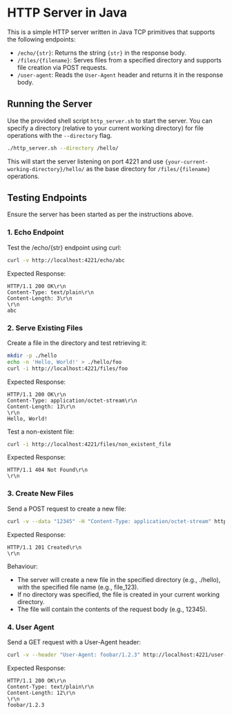 # HTTP Server in Java

This is a simple HTTP server written in Java TCP primitives that supports the following endpoints:

- `/echo/{str}`: Returns the string `{str}` in the response body.
- `/files/{filename}`: Serves files from a specified directory and supports file creation via POST requests.
- `/user-agent`: Reads the `User-Agent` header and returns it in the response body.

## Running the Server

Use the provided shell script `http_server.sh` to start the server. You can specify a directory (relative to your current working directory) for file operations with the `--directory` flag.

```bash
./http_server.sh --directory /hello/
```

This will start the server listening on port 4221 and use `{your-current-working-directory}/hello/` as the base directory for `/files/{filename}` operations.

## Testing Endpoints

Ensure the server has been started as per the instructions above.

### 1. Echo Endpoint

Test the /echo/{str} endpoint using curl:

```bash
curl -v http://localhost:4221/echo/abc
```

Expected Response:

```
HTTP/1.1 200 OK\r\n
Content-Type: text/plain\r\n
Content-Length: 3\r\n
\r\n
abc
```

### 2. Serve Existing Files

Create a file in the directory and test retrieving it:

```bash
mkdir -p ./hello
echo -n 'Hello, World!' > ./hello/foo
curl -i http://localhost:4221/files/foo
```

Expected Response:

```
HTTP/1.1 200 OK\r\n
Content-Type: application/octet-stream\r\n
Content-Length: 13\r\n
\r\n
Hello, World!
```

Test a non-existent file:

```bash
curl -i http://localhost:4221/files/non_existent_file
```

Expected Response:

```
HTTP/1.1 404 Not Found\r\n
\r\n
```

### 3. Create New Files

Send a POST request to create a new file:

```bash
curl -v --data "12345" -H "Content-Type: application/octet-stream" http://localhost:4221/files/file_123
```

Expected Response:

```
HTTP/1.1 201 Created\r\n
\r\n
```

Behaviour:

- The server will create a new file in the specified directory (e.g., ./hello), with the specified file name (e.g., file_123).
- If no directory was specified, the file is created in your current working directory.
- The file will contain the contents of the request body (e.g., 12345).

### 4. User Agent

Send a GET request with a User-Agent header:

```bash
curl -v --header "User-Agent: foobar/1.2.3" http://localhost:4221/user-agent
```

Expected Response:

```
HTTP/1.1 200 OK\r\n
Content-Type: text/plain\r\n
Content-Length: 12\r\n
\r\n
foobar/1.2.3
```
